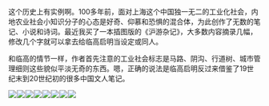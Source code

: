 这个历史上有实例啊。100多年前，面对上海这个中国独一无二的工业化社会，内地农业社会小知识分子的心态是好奇、仰慕和恐惧的混合体，为此创作了无数的笔记、小说和诗词。最近我买了一本插图版的《沪游杂记》，大多数内容摘录几幅，修改几个字就可以拿去给临高启明当设定或同人。

和临高的情节一样，作者首先注意的工业社会标志是马路、阴沟、行道树、城市管理细则这些貌似平淡无奇的东西。嗯，正确的说法是临高启明反过来借鉴了19世纪末到20世纪初的很多中国文人笔记。

![](http://public.iwangpo.com/FqZpF6WylZSkDQq0tlIptAaY5BkB.jpg?imageView2/2/w/600)![](data:image/gif;base64,iVBORw0KGgoAAAANSUhEUgAAAAEAAAABCAYAAAAfFcSJAAAADUlEQVQImWNgYGBgAAAABQABh6FO1AAAAABJRU5ErkJggg==)![](http://public.iwangpo.com/FnJAvkLTaosHvc4kYhF_pVyRsLHZ.jpg?imageView2/2/w/600)![](data:image/gif;base64,iVBORw0KGgoAAAANSUhEUgAAAAEAAAABCAYAAAAfFcSJAAAADUlEQVQImWNgYGBgAAAABQABh6FO1AAAAABJRU5ErkJggg==)![](http://public.iwangpo.com/FtCbocjOMm9eG2XmV7IabYn89L2G.jpg?imageView2/2/w/600)![](data:image/gif;base64,iVBORw0KGgoAAAANSUhEUgAAAAEAAAABCAYAAAAfFcSJAAAADUlEQVQImWNgYGBgAAAABQABh6FO1AAAAABJRU5ErkJggg==)![](http://public.iwangpo.com/Fp-ysmQmWMooHf6tUR9vQQ9Vhl56.jpg?imageView2/2/w/600)![](data:image/gif;base64,iVBORw0KGgoAAAANSUhEUgAAAAEAAAABCAYAAAAfFcSJAAAADUlEQVQImWNgYGBgAAAABQABh6FO1AAAAABJRU5ErkJggg==)![](http://public.iwangpo.com/Fkj3Oxrn-EgimaPJMuandbF4VXX2.jpg?imageView2/2/w/600)![](data:image/gif;base64,iVBORw0KGgoAAAANSUhEUgAAAAEAAAABCAYAAAAfFcSJAAAADUlEQVQImWNgYGBgAAAABQABh6FO1AAAAABJRU5ErkJggg==)![](http://public.iwangpo.com/FoHTlB5-DWo23HW1jzQXWILokJtV.jpg?imageView2/2/w/600)![](data:image/gif;base64,iVBORw0KGgoAAAANSUhEUgAAAAEAAAABCAYAAAAfFcSJAAAADUlEQVQImWNgYGBgAAAABQABh6FO1AAAAABJRU5ErkJggg==)![](http://public.iwangpo.com/FksN7QO8OApdvMuji7zXUMsYE_9u.jpg?imageView2/2/w/600)![](data:image/gif;base64,iVBORw0KGgoAAAANSUhEUgAAAAEAAAABCAYAAAAfFcSJAAAADUlEQVQImWNgYGBgAAAABQABh6FO1AAAAABJRU5ErkJggg==)![](http://public.iwangpo.com/FpqpkzAtc9GolyUhPL7slkAwkHzF.jpg?imageView2/2/w/600)![](data:image/gif;base64,iVBORw0KGgoAAAANSUhEUgAAAAEAAAABCAYAAAAfFcSJAAAADUlEQVQImWNgYGBgAAAABQABh6FO1AAAAABJRU5ErkJggg==)